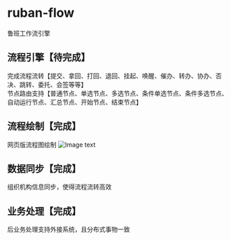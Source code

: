 # ruban-flow
鲁班工作流引擎
## 流程引擎【待完成】
完成流程流转【提交、拿回、打回、退回、挂起、唤醒、催办、转办、协办、否决、跳转、委托、会签等等】  
节点路由支持【普通节点、单选节点、多选节点、条件单选节点、条件多选节点、自动运行节点、汇总节点、开始节点、结束节点】
## 流程绘制【完成】
网页版流程图绘制
![Image text](https://github.com/figuewang/ruban-flow/blob/master/ruban-studio/src/main/resources/static/images/studio.png)
## 数据同步【完成】
组织机构信息同步，使得流程流转高效
## 业务处理【完成】
后业务处理支持外接系统，且分布式事物一致
